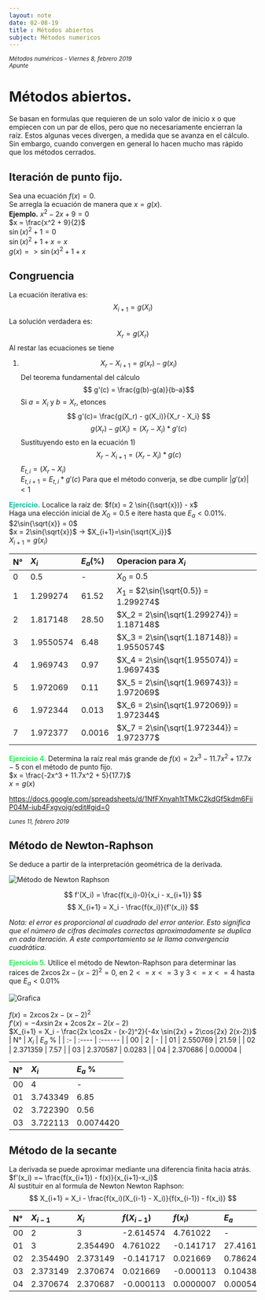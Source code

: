 ```yaml
---
layout: note
date: 02-08-19
title : Métodos abiertos
subject: Ḿétodos numericos
---
```

<small>*Métodos numéricos -  Viernes 8, febrero 2019  
Apunte*</small>

# Métodos abiertos.
Se basan en formulas que requieren de un solo valor de inicio x o que empiecen con un par de ellos, pero que no necesariamente encierran la raíz. Estos algunas veces divergen, a medida que se avanza en el cálculo. Sin embargo, cuando convergen en general lo hacen mucho mas rápido que los métodos cerrados.

## Iteración de punto fijo.
Sea una ecuación $f(x) = 0$.  
Se arregla la ecuación de manera que $x = g(x)$.  
**Ejemplo.**  $x^2 - 2x + 9 = 0$  
$x = \frac{x^2 + 9}{2}$  
$\sin{(x)^2} + 1 = 0$  
$\sin{(x)^2} + 1 + x = x$  
$g(x) => \sin{(x)^2} + 1 + x$

## Congruencia
La ecuación iterativa es:
$$ X_{i+1}= g(X_i) $$
La solución verdadera es:
$$ X_r = g(X_r) $$
Al restar las ecuaciones se tiene
1) $$ X_r-X_{i+1} = g(x_r)-g(x_i) $$
Del teorema fundamental del cálculo
$$ g'(c) = \frac{g(b)-g(a)}{b-a}$$
Si $a = X_i$ y $b=X_r$, etonces
$$ g'(c)= \frac{g(X_r) - g(X_i)}{X_r - X_i} $$
$$ g(X_r) - g(X_i) = (X_r - X_i) * g'(c) $$
Sustituyendo esto en la ecuación 1)
$$ X_r - X_{i+1} = (X_r - X_i) * g(c) $$
$E_{t, i} = (X_r -X_i)$  
$E_{t, i+1} = E_{t, i} * g'(c)$
Para que el método converja, se dbe cumplir $|g'(x)|<1$

<span style='color: #02c3a0; font-weight:bold'> Ejercicio.</span>
Localice la raíz de:
$f(x) = 2 \sin{(\sqrt{x})} - x$  
Haga una elección inicial de $X_0 = 0.5$ e itere hasta que $E_a < 0.01$%.
$2\sin{\sqrt{x}} = 0$  
$x = 2\sin{\sqrt{x}}$ -> $X_{i+1}=\sin{\sqrt{X_i}}$  
$X_{i+1} = g(x_i)$

| N° | $X_i$ | $E_a$(%) | Operacion para $X_i$ |
|:---| :---- | :------- | :------------------- |
|  0 | 0.5 |  - | $X_0$ = 0.5 |
|  1 | 1.299274 | 61.52 | $X_1$ = $2\sin{\sqrt{0.5}} = 1.299274$ |
|  2 | 1.817148 | 28.50 | $X_2 = 2\sin{\sqrt{1.299274}} = 1.187148$ |
|  3 | 1.9550574 | 6.48 | $X_3 = 2\sin{\sqrt{1.187148}} = 1.9550574$ |
|  4 | 1.969743 | 0.97 | $X_4 = 2\sin{\sqrt{1.955074}} = 1.969743$
|  5 | 1.972069 | 0.11|$X_5 = 2\sin{\sqrt{1.969743}} = 1.972069$ |
|  6 | 1.972344 | 0.013 | $X_6 = 2\sin{\sqrt{1.972069}} = 1.972344$ |
|  7 | 1.972377 | 0.0016| $X_7 = 2\sin{\sqrt{1.972344}} = 1.972377$

<span style='color:#23f453; font-weight:bold'> Ejercicio 4.</span>
Determina la raíz real más grande de $f(x) = 2x^3 - 11.7x^2 + 17.7x -5$ con el método de punto fijo.  
$x = \frac{-2x^3 + 11.7x^2 + 5}{17.7}$  
$x = g(x)$

https://docs.google.com/spreadsheets/d/1NfFXnyah1tTMkC2kdGf5kdm6FiiP04M-iub4Fxgvojg/edit#gid=0

<small>*Lunes 11, febrero 2019*</small>

## Método de Newton-Raphson
Se deduce a partir de la interpretación geométrica de la derivada.

![Método de Newton Raphson](./resources/newton_r_example.png)

$$ f'(X_i) = \frac{f(x_i)-0}{x_i - x_{i+1}} $$
$$ X_{i+1} = X_i - \frac{f(x_i)}{f'(x_i)} $$

*Nota: el error es proporcional al cuadrado del error anterior. Esto significa que el número de cifras decimales correctas aproximadamente se duplica en cada iteración. A este comportamiento se le llama convergencia cuadrática.*

<span style='color:#23f453; font-weight:bold'> Ejercicio 5.</span> Utilice el método de Newton-Raphson para determinar las raices de $2x \cos{2x} - (x-2)^2 = 0$, en $2 <= x <= 3$ y $3 <= x <= 4$ hasta que $E_a < 0.01$%  



![Grafica](./resources/Newton_Raphson_Ex_1.png)

$f(x) = 2x\cos{2x} - (x-2)^2$  
$f'(x) = -4x\sin{2x} + 2\cos{2x} -2(x-2)$  
$X_{i+1} = X_i - \frac{2x \cos2x - (x-2)^2}{-4x \sin{2x} + 2\cos{2x}  2(x-2)}$  
| N° | $X_i$ | $E_a$ % |
| :- | :---- | :------ |
| 00 | 2 | - |
| 01 | 2.550769 | 21.59 |
| 02 | 2.371359 | 7.57 |
| 03 | 2.370587 | 0.0283 |
| 04 | 2.370686 | 0.00004 |

| N° | $X_i$ | $E_a$ % |
| :- | :---- | :------ |
| 00 | 4 | - |
| 01 | 3.743349 | 6.85 |
| 02 | 3.722390 | 0.56 |
| 03 | 3.722113 | 0.0074420 |

## Método de la secante
La derivada se puede aproximar mediante una diferencia finita hacia atrás.
$f'(x_i) =~ \frac{f(x_{i+1}) - f(x)}{x_{i+1}-x_i}$  
Al sustituir en al formula de Newton Newton Raphson:
$$ X_{i+1} = X_i - \frac{f(x_i)(X_{i-1} - X_i)}{f(x_{i-1}) - f(x_i)} $$

| N° | $X_{i-1}$ | $X_i$ | $f(X_{i-1})$ | $f(x_i)$ |$E_a$ |
| :- | :- | :- | :- | :- | :- |
| 00 | 2 | 3 | -2.614574 | 4.761022 | - |
| 01 | 3 | 2.354490 | 4.761022 | -0.141717 | 27.416133 |
| 02 | 2.354490 | 2.373149 | -0.141717 | 0.021669 | 0.786249 |
| 03 | 2.373149 | 2.370674 | 0.021669 | -0.000113 | 0.104387 |
| 04 | 2.370674 | 2.370687 | -0.000113 | 0.0000007 | 0.000540 |
